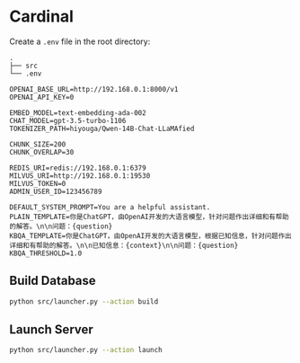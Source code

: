 # Cardinal


Create a `.env` file in the root directory:

```
.
├── src
└── .env
```

```
OPENAI_BASE_URL=http://192.168.0.1:8000/v1
OPENAI_API_KEY=0

EMBED_MODEL=text-embedding-ada-002
CHAT_MODEL=gpt-3.5-turbo-1106
TOKENIZER_PATH=hiyouga/Qwen-14B-Chat-LLaMAfied

CHUNK_SIZE=200
CHUNK_OVERLAP=30

REDIS_URI=redis://192.168.0.1:6379
MILVUS_URI=http://192.168.0.1:19530
MILVUS_TOKEN=0
ADMIN_USER_ID=123456789

DEFAULT_SYSTEM_PROMPT=You are a helpful assistant.
PLAIN_TEMPLATE=你是ChatGPT，由OpenAI开发的大语言模型，针对问题作出详细和有帮助的解答。\n\n问题：{question}
KBQA_TEMPLATE=你是ChatGPT，由OpenAI开发的大语言模型，根据已知信息，针对问题作出详细和有帮助的解答。\n\n已知信息：{context}\n\n问题：{question}
KBQA_THRESHOLD=1.0
```

## Build Database

```bash
python src/launcher.py --action build
```

## Launch Server

```bash
python src/launcher.py --action launch
```
